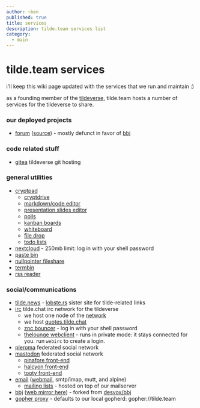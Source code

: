 ```yaml
---
author: ~ben
published: true
title: services
description: tilde.team services list
category:
  - main
---
```


# tilde.team services

i'll keep this wiki page updated with the services that we run and maintain :)

as a founding member of the [tildeverse](https://tildeverse.org), tilde.team hosts a number of services for the tildeverse to share.

### our deployed projects

- [forum](https://forum.tilde.team) ([source](https://tildegit.org/team/forum)) - mostly defunct in favor of [bbj](https://bbj.tilde.team)

### code related stuff

- [gitea](https://tildegit.org/) tildeverse git hosting

### general utilities

- [cryptpad](https://pad.tildeverse.org)
  - [cryptdrive](https://pad.tildeverse.org/drive/)
  - [markdown/code editor](https://pad.tildeverse.org/code/)
  - [presentation slides editor](https://pad.tildeverse.org/slides/)
  - [polls](https://pad.tildeverse.org/poll/)
  - [kanban boards](https://pad.tildeverse.org/kanban/)
  - [whiteboard](https://pad.tildeverse.org/whiteboard/)
  - [file drop](https://pad.tildeverse.org/file/)
  - [todo lists](https://pad.tildeverse.org/todo/)
- [nextcloud](https://cloud.tilde.team/) - 250mb limit: log in with your shell password
- [paste bin](https://paste.tildeverse.org)
- [nullpointer fileshare](https://ttm.sh)
- [termbin](https://bin.tilde.team)
- [rss reader](https://rss.tildeverse.org)

### social/communications

- [tilde.news](https://tilde.news) - [lobste.rs](https://lobste.rs) sister site for tilde-related links
- [irc](https://tilde.chat) tilde.chat irc network for the tildeverse
  - we host one node of the [network](https://tilde.chat/wiki/servers)
  - we host [quotes.tilde.chat](https://quotes.tilde.chat)
  - [znc bouncer](https://znc.tilde.team/) - log in with your shell password
  - [thelounge webclient](https://irc.tilde.team) - runs in private mode: it stays connected for you. run `webirc` to create a login.
- [pleroma](https://pleroma.tilde.zone) federated social network
- [mastodon](https://tilde.zone) federated social network
  - [pinafore front-end](https://pinafore.tilde.zone)
  - [halcyon front-end](https://halcyon.tilde.zone)
  - [tooty front-end](https://tooty.tilde.zone)
- [email](email) ([webmail](https://mail.tilde.team), smtp/imap, mutt, and alpine)
  - [mailing lists](https://lists.tildeverse.org) - hosted on top of our mailserver
- [bbj](https://tildegit.org/team/bbj) ([web mirror here](https://bbj.tilde.team)) - forked from [desvox/bbj](https://github.com/bbj-dev/bbj)
- [gopher proxy](https://gopher.tilde.team) - defaults to our local gopherd: gopher://tilde.team
